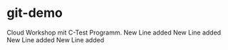 git-demo
========

Cloud Workshop mit C-Test Programm.
New Line added
New Line added
New Line added
New Line added

